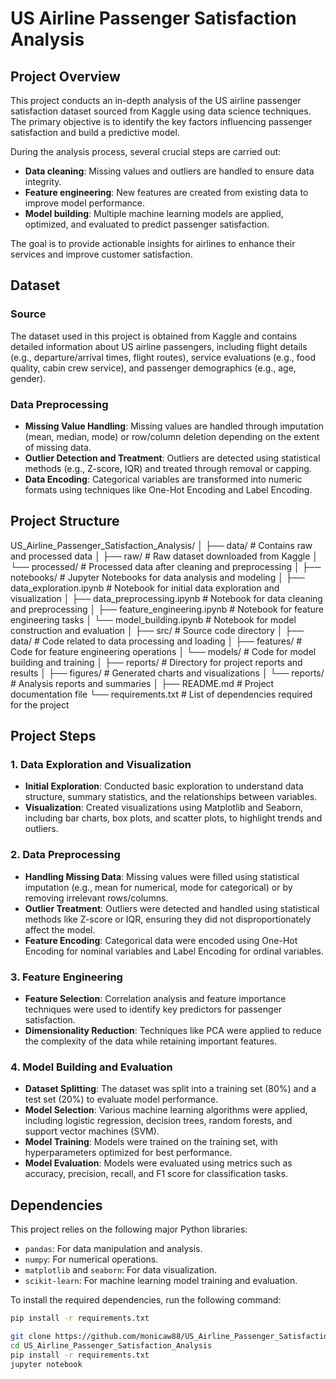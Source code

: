 # US Airline Passenger Satisfaction Analysis

## Project Overview
This project conducts an in-depth analysis of the US airline passenger satisfaction dataset sourced from Kaggle using data science techniques. The primary objective is to identify the key factors influencing passenger satisfaction and build a predictive model.

During the analysis process, several crucial steps are carried out:
- **Data cleaning**: Missing values and outliers are handled to ensure data integrity.
- **Feature engineering**: New features are created from existing data to improve model performance.
- **Model building**: Multiple machine learning models are applied, optimized, and evaluated to predict passenger satisfaction.

The goal is to provide actionable insights for airlines to enhance their services and improve customer satisfaction.

## Dataset
### Source
The dataset used in this project is obtained from Kaggle and contains detailed information about US airline passengers, including flight details (e.g., departure/arrival times, flight routes), service evaluations (e.g., food quality, cabin crew service), and passenger demographics (e.g., age, gender).

### Data Preprocessing
- **Missing Value Handling**: Missing values are handled through imputation (mean, median, mode) or row/column deletion depending on the extent of missing data.
- **Outlier Detection and Treatment**: Outliers are detected using statistical methods (e.g., Z-score, IQR) and treated through removal or capping.
- **Data Encoding**: Categorical variables are transformed into numeric formats using techniques like One-Hot Encoding and Label Encoding.

## Project Structure
US_Airline_Passenger_Satisfaction_Analysis/ │ ├── data/ # Contains raw and processed data │ ├── raw/ # Raw dataset downloaded from Kaggle │ └── processed/ # Processed data after cleaning and preprocessing │ ├── notebooks/ # Jupyter Notebooks for data analysis and modeling │ ├── data_exploration.ipynb # Notebook for initial data exploration and visualization │ ├── data_preprocessing.ipynb # Notebook for data cleaning and preprocessing │ ├── feature_engineering.ipynb # Notebook for feature engineering tasks │ └── model_building.ipynb # Notebook for model construction and evaluation │ ├── src/ # Source code directory │ ├── data/ # Code related to data processing and loading │ ├── features/ # Code for feature engineering operations │ └── models/ # Code for model building and training │ ├── reports/ # Directory for project reports and results │ ├── figures/ # Generated charts and visualizations │ └── reports/ # Analysis reports and summaries │ ├── README.md # Project documentation file └── requirements.txt # List of dependencies required for the project


## Project Steps

### 1. Data Exploration and Visualization
- **Initial Exploration**: Conducted basic exploration to understand data structure, summary statistics, and the relationships between variables.
- **Visualization**: Created visualizations using Matplotlib and Seaborn, including bar charts, box plots, and scatter plots, to highlight trends and outliers.

### 2. Data Preprocessing
- **Handling Missing Data**: Missing values were filled using statistical imputation (e.g., mean for numerical, mode for categorical) or by removing irrelevant rows/columns.
- **Outlier Treatment**: Outliers were detected and handled using statistical methods like Z-score or IQR, ensuring they did not disproportionately affect the model.
- **Feature Encoding**: Categorical data were encoded using One-Hot Encoding for nominal variables and Label Encoding for ordinal variables.

### 3. Feature Engineering
- **Feature Selection**: Correlation analysis and feature importance techniques were used to identify key predictors for passenger satisfaction.
- **Dimensionality Reduction**: Techniques like PCA were applied to reduce the complexity of the data while retaining important features.

### 4. Model Building and Evaluation
- **Dataset Splitting**: The dataset was split into a training set (80%) and a test set (20%) to evaluate model performance.
- **Model Selection**: Various machine learning algorithms were applied, including logistic regression, decision trees, random forests, and support vector machines (SVM).
- **Model Training**: Models were trained on the training set, with hyperparameters optimized for best performance.
- **Model Evaluation**: Models were evaluated using metrics such as accuracy, precision, recall, and F1 score for classification tasks.

## Dependencies
This project relies on the following major Python libraries:
- `pandas`: For data manipulation and analysis.
- `numpy`: For numerical operations.
- `matplotlib` and `seaborn`: For data visualization.
- `scikit-learn`: For machine learning model training and evaluation.

To install the required dependencies, run the following command:
```bash
pip install -r requirements.txt

git clone https://github.com/monicaw88/US_Airline_Passenger_Satisfaction_Analysis.git
cd US_Airline_Passenger_Satisfaction_Analysis
pip install -r requirements.txt
jupyter notebook
